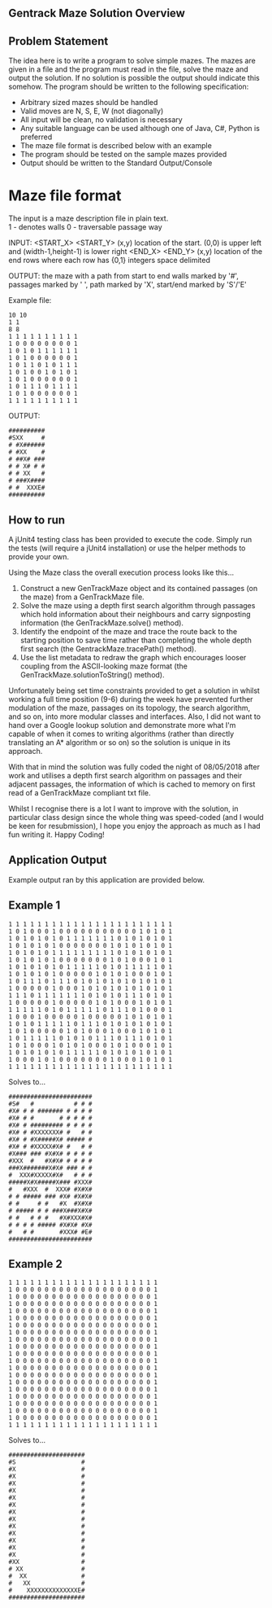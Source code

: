 Gentrack Maze Solution Overview
------------------------------

Problem Statement
---

The idea here is to write a program to solve simple mazes. The mazes are given in 
a file and the program must read in the file, solve the maze and output the solution.
If no solution is possible the output should indicate this somehow. The program 
should be written to the following specification:
  
  - Arbitrary sized mazes should be handled
  - Valid moves are N, S, E, W (not diagonally)
  - All input will be clean, no validation is necessary
  - Any suitable language can be used although one of Java, C#, Python is preferred
  - The maze file format is described below with an example
  - The program should be tested on the sample mazes provided
  - Output should be written to the Standard Output/Console


Maze file format
================

The input is a maze description file in plain text.  
 1 - denotes walls
 0 - traversable passage way

INPUT:
<WIDTH> <HEIGHT><CR>
<START_X> <START_Y><CR>		(x,y) location of the start. (0,0) is upper left and (width-1,height-1) is lower right
<END_X> <END_Y><CR>		(x,y) location of the end
<HEIGHT> rows where each row has <WIDTH> {0,1} integers space delimited

OUTPUT:
 the maze with a path from start to end
 walls marked by '#', passages marked by ' ', path marked by 'X', start/end marked by 'S'/'E'

Example file:
```
10 10
1 1
8 8
1 1 1 1 1 1 1 1 1 1
1 0 0 0 0 0 0 0 0 1
1 0 1 0 1 1 1 1 1 1
1 0 1 0 0 0 0 0 0 1
1 0 1 1 0 1 0 1 1 1
1 0 1 0 0 1 0 1 0 1
1 0 1 0 0 0 0 0 0 1
1 0 1 1 1 0 1 1 1 1
1 0 1 0 0 0 0 0 0 1
1 1 1 1 1 1 1 1 1 1
```

OUTPUT:
```
##########
#SXX     #
# #X######
# #XX    #
# ##X# ###
# # X# # #
# # XX   #
# ###X####
# #  XXXE#
##########
```


How to run 
---

A jUnit4 testing class has been provided to execute the code. Simply run the tests (will require a jUnit4 installation) or use the helper methods to provide your own. 

Using the Maze class the overall execution process looks like this...
 
 1. Construct a new GenTrackMaze object and its contained passages (on the maze) from a GenTrackMaze file.
 2. Solve the maze using a depth first search algorithm through passages which hold information about their neighbours and carry signposting information (the GenTrackMaze.solve() method).
 3. Identify the endpoint of the maze and trace the route back to the starting position to save time rather than completing the whole depth first search (the GentrackMaze.tracePath() method).
 4. Use the list metadata to redraw the graph which encourages looser coupling from the ASCII-looking maze format (the GenTrackMaze.solutionToString() method).

Unfortunately being set time constraints provided to get a solution in whilst working a full time position (9-6) during the week have prevented further modulation of the maze, passages on its topology, the search algorithm, and so on, into more modular classes and interfaces. Also, I did not want to hand over a Google lookup solution and demonstrate more what I'm capable of when it comes to writing algorithms (rather than directly translating an A* algorithm or so on) so the solution is unique in its approach.

With that in mind the solution was fully coded the night of 08/05/2018 after work and utilises a depth first search algorithm on passages and their adjacent passages, the information of which is cached to memory on first read of a GenTrackMaze compliant txt file.
 
Whilst I recognise there is a lot I want to improve with the solution, in particular class design since the whole thing was speed-coded (and I would be keen for resubmission), I hope you enjoy the approach as much as I had fun writing it. Happy Coding!


Application Output
----

Example output ran by this application are provided below. 

Example 1 
---

```
1 1 1 1 1 1 1 1 1 1 1 1 1 1 1 1 1 1 1 1 1 1 1
1 0 1 0 0 0 1 0 0 0 0 0 0 0 0 0 0 0 1 0 1 0 1
1 0 1 0 1 0 1 0 1 1 1 1 1 1 1 0 1 0 1 0 1 0 1
1 0 1 0 1 0 1 0 0 0 0 0 0 0 1 0 1 0 1 0 1 0 1
1 0 1 0 1 0 1 1 1 1 1 1 1 1 1 0 1 0 1 0 1 0 1
1 0 1 0 1 0 1 0 0 0 0 0 0 0 1 0 1 0 0 0 1 0 1
1 0 1 0 1 0 1 0 1 1 1 1 1 0 1 0 1 1 1 1 1 0 1
1 0 1 0 1 0 1 0 0 0 0 0 1 0 1 0 1 0 0 0 1 0 1
1 0 1 1 1 0 1 1 1 0 1 0 1 0 1 0 1 0 1 0 1 0 1
1 0 0 0 0 0 1 0 0 0 1 0 1 0 1 0 1 0 1 0 1 0 1
1 1 1 0 1 1 1 1 1 1 1 0 1 0 1 0 1 1 1 0 1 0 1
1 0 0 0 0 0 1 0 0 0 0 0 1 0 1 0 0 0 1 0 1 0 1
1 1 1 1 1 0 1 0 1 1 1 1 1 0 1 1 1 0 1 0 0 0 1
1 0 0 0 1 0 0 0 0 0 1 0 0 0 0 0 1 0 1 0 1 0 1
1 0 1 0 1 1 1 1 1 0 1 1 1 0 1 0 1 0 1 0 1 0 1
1 0 1 0 0 0 0 0 1 0 1 0 0 0 1 0 0 0 1 0 1 0 1
1 0 1 1 1 1 1 0 1 0 1 0 1 1 1 0 1 1 1 0 1 0 1
1 0 1 0 0 0 1 0 1 0 1 0 0 0 1 0 1 0 0 0 1 0 1
1 0 1 0 1 0 1 0 1 1 1 1 1 0 1 0 1 0 1 0 1 0 1
1 0 0 0 1 0 1 0 0 0 0 0 0 0 1 0 0 0 1 0 1 0 1
1 1 1 1 1 1 1 1 1 1 1 1 1 1 1 1 1 1 1 1 1 1 1
```

Solves to...
```
#######################
#S#   #           # # #
#X# # # ####### # # # #
#X# # #       # # # # #
#X# # ######### # # # #
#X# # #XXXXXXX# #   # #
#X# # #X#####X# ##### #
#X# # #XXXXX#X# #   # #
#X### ### #X#X# # # # #
#XXX  #   #X#X# # # # #
###X#######X#X# ### # #
#  XXX#XXXXX#X#   # # #
#####X#X#####X### #XXX#
#   #XXX  #  XXX# #X#X#
# # ##### ### #X# #X#X#
# #     # #   #X  #X#X#
# ##### # # ###X###X#X#
# #   # # #   #X#XXX#X#
# # # # ##### #X#X# #X#
#   # #       #XXX# #E#
#######################
```

Example 2
---

```
1 1 1 1 1 1 1 1 1 1 1 1 1 1 1 1 1 1 1 1 1
1 0 0 0 0 0 0 0 0 0 0 0 0 0 0 0 0 0 0 0 1
1 0 0 0 0 0 0 0 0 0 0 0 0 0 0 0 0 0 0 0 1
1 0 0 0 0 0 0 0 0 0 0 0 0 0 0 0 0 0 0 0 1
1 0 0 0 0 0 0 0 0 0 0 0 0 0 0 0 0 0 0 0 1
1 0 0 0 0 0 0 0 0 0 0 0 0 0 0 0 0 0 0 0 1
1 0 0 0 0 0 0 0 0 0 0 0 0 0 0 0 0 0 0 0 1
1 0 0 0 0 0 0 0 0 0 0 0 0 0 0 0 0 0 0 0 1
1 0 0 0 0 0 0 0 0 0 0 0 0 0 0 0 0 0 0 0 1
1 0 0 0 0 0 0 0 0 0 0 0 0 0 0 0 0 0 0 0 1
1 0 0 0 0 0 0 0 0 0 0 0 0 0 0 0 0 0 0 0 1
1 0 0 0 0 0 0 0 0 0 0 0 0 0 0 0 0 0 0 0 1
1 0 0 0 0 0 0 0 0 0 0 0 0 0 0 0 0 0 0 0 1
1 0 0 0 0 0 0 0 0 0 0 0 0 0 0 0 0 0 0 0 1
1 0 0 0 0 0 0 0 0 0 0 0 0 0 0 0 0 0 0 0 1
1 0 0 0 0 0 0 0 0 0 0 0 0 0 0 0 0 0 0 0 1
1 0 0 0 0 0 0 0 0 0 0 0 0 0 0 0 0 0 0 0 1
1 0 0 0 0 0 0 0 0 0 0 0 0 0 0 0 0 0 0 0 1
1 0 0 0 0 0 0 0 0 0 0 0 0 0 0 0 0 0 0 0 1
1 0 0 0 0 0 0 0 0 0 0 0 0 0 0 0 0 0 0 0 1
1 1 1 1 1 1 1 1 1 1 1 1 1 1 1 1 1 1 1 1 1
```

Solves to... 

```
#####################
#S                  #
#X                  #
#X                  #
#X                  #
#X                  #
#X                  #
#X                  #
#X                  #
#X                  #
#X                  #
#X                  #
#X                  #
#X                  #
#X                  #
#XX                 #
# XX                #
#  XX               #
#   XX              #
#    XXXXXXXXXXXXXXE#
#####################
```
